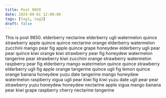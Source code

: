 ```yaml
---
title: Post 9850
date: 2024-09-01 12:00:00
tags: [tag1, tag2]
draft: false
---
```

This is post 9850.
elderberry
nectarine
elderberry
ugli
watermelon
quince
strawberry
apple
quince
quince
nectarine
orange
elderberry
watermelon
zucchini
mango
pear
fig
apple
quince
grape
honeydew
elderberry
ugli
pear
pear
quince
kiwi
orange
kiwi
strawberry
pear
fig
honeydew
watermelon
tangerine
pear
strawberry
kiwi
zucchini
orange
strawberry
watermelon
raspberry
pear
fig
elderberry
mango
watermelon
quince
quince
strawberry
elderberry
ugli
fig
apple
orange
tangerine
quince
ugli
fig
lemon
quince
orange
banana
honeydew
yuzu
date
tangerine
mango
honeydew
watermelon
raspberry
xigua
ugli
pear
kiwi
fig
kiwi
yuzu
date
ugli
pear
pear
strawberry
yuzu
honeydew
honeydew
nectarine
apple
xigua
mango
banana
pear
kiwi
grape
raspberry
cherry
nectarine
tangerine

